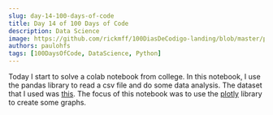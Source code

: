 ```yaml
---
slug: day-14-100-days-of-code
title: Day 14 of 100 Days of Code
description: Data Science
image: https://github.com/rickmff/100DiasDeCodigo-landing/blob/master/public/thumb.png
authors: paulohfs
tags: [100DaysOfCode, DataScience, Python]
---
```


Today I start to solve a colab notebook from college. In this notebook, I use the pandas library to read a csv file and do some data analysis. The dataset that I used was [this](https://colab.research.google.com/corgiredirector?site=https%3A%2F%2Fwww.kaggle.com%2Fspscientist%2Fstudents-performance-in-exams). The focus of this notebook was to use the [plotly](https://plotly.com/python) library to create some graphs.
